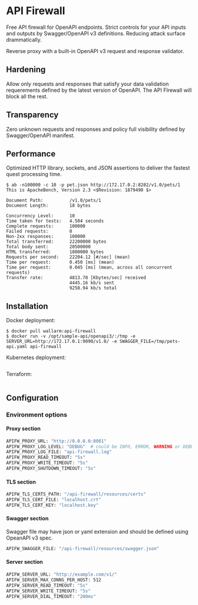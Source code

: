 # API Firewall
Free API firewall for OpenAPI endpoints. Strict controls for your API inputs and outputs by Swagger/OpenAPI v3 definitions. Reducing attack surface drammatically.

Reverse proxy with a built-in OpenAPI v3 request and response validator.

## Hardening

Allow only requests and responses that satisfy your data validation requerements defined by the latest version of OpenAPI. The API FIrewall will block all the rest. 

## Transparency

Zero unknown requests and responses and policy full visibility defined by Swagger/OpenAPI manifest. 

## Performance

Optimized HTTP library, sockets, and JSON assertions to deliver the fastest quest processing time. 

```
$ ab -n100000 -c 10 -p pet.json http://172.17.0.2:8282/v1.0/pets/1
This is ApacheBench, Version 2.3 <$Revision: 1879490 $>

Document Path:          /v1.0/pets/1
Document Length:        18 bytes

Concurrency Level:      10
Time taken for tests:   4.504 seconds
Complete requests:      100000
Failed requests:        0
Non-2xx responses:      100000
Total transferred:      22200000 bytes
Total body sent:        20500000
HTML transferred:       1800000 bytes
Requests per second:    22204.12 [#/sec] (mean)
Time per request:       0.450 [ms] (mean)
Time per request:       0.045 [ms] (mean, across all concurrent requests)
Transfer rate:          4813.78 [Kbytes/sec] received
                        4445.16 kb/s sent
                        9258.94 kb/s total
```

## Installation

Docker deployment:
```
$ docker pull wallarm:api-firewall
$ docker run -v /opt/sample-api/openapi3/:/tmp -e SERVER_URL=http://172.17.0.1:9090/v1.0/ -e SWAGGER_FILE=/tmp/pets-api.yaml api-firewall
```

Kubernetes deployment:
```
```

Terraform:
```
```

## Configuration

### Environment options

#### Proxy section
```dockerfile
APIFW_PROXY_URL: "http://0.0.0.0:8081"
APIFW_PROXY_LOG_LEVEL: "DEBUG"  # could be INFO, ERROR, WARNING or DEBUG
APIFW_PROXY_LOG_FILE: "api-firewall.log"
APIFW_PROXY_READ_TIMEOUT: "5s"
APIFW_PROXY_WRITE_TIMEOUT: "5s"
APIFW_PROXY_SHUTDOWN_TIMEOUT: "5s"
```
#### TLS section
```dockerfile
APIFW_TLS_CERTS_PATH: "/api-firewall/resources/certs"
APIFW_TLS_CERT_FILE: "localhost.crt"
APIFW_TLS_CERT_KEY: "localhost.key"
```

#### Swagger section
Swagger file may have json or yaml extension and should be defined using OpeanAPI v3 spec.
```dockerfile
APIFW_SWAGGER_FILE: "/api-firewall/resources/swagger.json"
```

#### Server section
```dockerfile
APIFW_SERVER_URL: "http://example.com/v1/"
APIFW_SERVER_MAX_CONNS_PER_HOST: 512
APIFW_SERVER_READ_TIMEOUT: "5s"
APIFW_SERVER_WRITE_TIMEOUT: "5s"
APIFW_SERVER_DIAL_TIMEOUT: "200ms"
```
